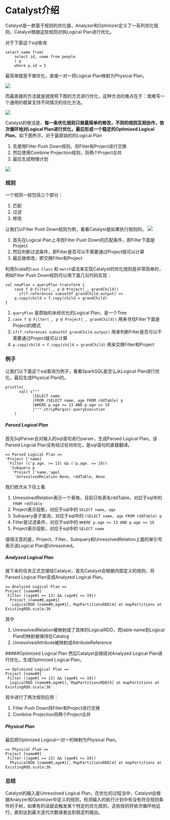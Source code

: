 # Catalyst介绍

Catalyst是一款基于规则的优化器，Analyzer和Optimizer定义了一系列优化规则，Catalyst根据这些规则对执Logical Plan进行优化。

对于下面这个sql查询
```
select name from(
    select id, name from people
    ) p
    where p.id = 1
```

最简单就是不做优化，直接一对一将Logical Plan映射为Physical Plan。

![](/images/naive-planning.png)

而最直接的方法就是就按照下图的方式进行优化，这种方法的难点在于：很难写一个通用的框架支持不同情况的优化方法。

![](/images/hand-write-planning.png)

Catalyst的做法是，**每一条优化规则只做最简单的修改，不同的规则互相协作，依次循环地对Logical Plan进行优化，最后形成一个稳定的Optimized Logical Plan**。如下图所示，对于最原始的的Logical Plan
1. 先使用Filter Push Down规则，将Filter和Project进行交换
2. 然后使用Combine Projection规则，将两个Project合并
3. 最后生成物理计划

![](/images/catalyst-planning.png)


### 规则
一个规则一般包括三个部分：
1. 匹配
2. 过滤
3. 修改

让我们以Filter Push Down规则为例，看看Catalyst是如果执行规则的。
![](/images/planning-in-detail.png)

1. 首先在Logical Plan上寻找Filter Push Down的匹配条件，即Filter下面是Project
2. 然后判断过滤条件，即Filter是否可以不需要通过Project就可以计算
3. 最后做修改，即交换Filter和Project

利用Scala的```Case Class``` 和 ```match```语法来实现Catalyst的优化规则是非常简单的，例如Filter Push Down规则可以用下面几句代码实现：

```
val newPlan = queryPlan transform {
	case f @ Filter(_, p @ Project(_, grandChild))
	  if(f.references subsetOf grandChild.output) =>
	p.copy(child = f.copy(child = grandChild)
}
```

1. ```queryPlan``` 是原始的未经优化的Logical Plan，是一个Tree
2. ```case f @ Filter(_, p @ Project(_, grandChild))``` 用来寻找Filter下面是Project的模式
3. ```if(f.references subsetOf grandChild.output)``` 用来判断Filter是否可以不需要通过Project就可以计算
4. ```p.copy(child = f.copy(child = grandChild)``` 用来交换Filter和Project

### 例子
让我们以下面这个sql查询为例子，看看SparkSQL是怎么从Logical Plan进行优化，最后生成Physical Plan的。
```
println(
      sql( s"""
            |SELECT name
            |FROM (SELECT name, age FROM rddTable) p
            |WHERE p.age >= 13 AND p.age <= 19
            |""".stripMargin).queryExecution
    )
```

##### Parsed Logical Plan
首先SqlParser会对输入的sql语句进行parser，生成Parsed Logical Plan。该Parsed Logcial Plan没有经过任何优化，是sql语句的直接翻译。
```
== Parsed Logical Plan ==
'Project ['name]
 'Filter (('p.age. >= 13) && ('p.age. <= 19))
  'Subquery p
   'Project ['name,'age]
    'UnresolvedRelation None, rddTable, None
```
我们依次从下往上看
1. UnresolvedRelation表示一个表格，目前只有表名rddTable，对应于sql中的 ```FROM rddTable```
2. Project表示投影，对应于sql中的 ```SELECT name, age```
3. Subquery是子查询，对应于sql中的 ```(SELECT name, age FROM rddTable) p```
4. Filter是过滤条件，对应于sql中的 ```WHERE p.age >= 13 AND p.age <= 19```
5. Project表示投影，对应于sql中的 ```SELECT name```

值得注意的是，Project、Filter、Subquery和UnresolvedRelation上面的单引号表示该Logical Plan是Unresolved。


##### Analyzed Logical Plan
接下来的任务正式交接给Catalyst，首先Catalyst会根据内部定义的规则，将Parsed Logical Plan变成Analyzed Logical Plan。
```
== Analyzed Logical Plan ==
Project [name#0]
 Filter ((age#1 >= 13) && (age#1 <= 19))
  Project [name#0,age#1]
   LogicalRDD [name#0,age#1], MapPartitionsRDD[4] at mapPartitions at ExistingRDD.scala:36
```

其中
1. UnresolvedRelation被映射成了具体的LogicalRDD，而table name到Logical Plan的映射被保持在Catalog
2. UnresolvedAttribute被映射成AttributeReference

#####Optimized Logical Plan
然后Catalyst会继续对Analyzed Logical Plan进行优化，生成Optimized Logical Plan。
```
== Optimized Logical Plan ==
Project [name#0]
 Filter ((age#1 >= 13) && (age#1 <= 19))
  LogicalRDD [name#0,age#1], MapPartitionsRDD[4] at mapPartitions at ExistingRDD.scala:36
```

其中进行了两次规则应用：
1. Filter Push Down将Filter和Project进行交换
2. Combine Projection将两个Project合并

##### Physical Plan
最后把Optimized Logical一对一的映射为Physical Plan。
```
== Physical Plan ==
Project [name#0]
 Filter ((age#1 >= 13) && (age#1 <= 19))
  PhysicalRDD [name#0,age#1], MapPartitionsRDD[4] at mapPartitions at ExistingRDD.scala:36
```

### 总结
Catalyst的输入是Unresolved Logical Plan，在优化的过程当中，Catalyst会根据Analyzer和Optimizer中定义的规则，检测输入的执行计划中有没有符合规则条件的子树，如果有的话就会触发某个特定的优化规则，这些规则将依次循环地运行，直到达到最大迭代次数或者达到稳定的输出。


